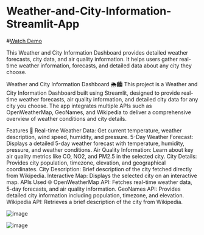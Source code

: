 # Weather-and-City-Information-Streamlit-App

#[Watch Demo]((https://youtu.be/S13dW3reDVw?si=Uptq2TYjdXvgZ3UK))

This Weather and City Information Dashboard provides detailed weather forecasts, city data, and air quality information. It helps users gather real-time weather information, forecasts, and detailed data about any city they choose.


Weather and City Information Dashboard 🌦️🏙️
This project is a Weather and City Information Dashboard built using Streamlit, designed to provide real-time weather forecasts, air quality information, and detailed city data for any city you choose. The app integrates multiple APIs such as OpenWeatherMap, GeoNames, and Wikipedia to deliver a comprehensive overview of weather conditions and city details.

Features 🚀
Real-time Weather Data: Get current temperature, weather description, wind speed, humidity, and pressure.
5-Day Weather Forecast: Displays a detailed 5-day weather forecast with temperature, humidity, pressure, and weather conditions.
Air Quality Information: Learn about key air quality metrics like CO, NO2, and PM2.5 in the selected city.
City Details: Provides city population, timezone, elevation, and geographical coordinates.
City Description: Brief description of the city fetched directly from Wikipedia.
Interactive Map: Displays the selected city on an interactive map.
APIs Used 🌐
OpenWeatherMap API: Fetches real-time weather data, 5-day forecasts, and air quality information.
GeoNames API: Provides detailed city information including population, timezone, and elevation.
Wikipedia API: Retrieves a brief description of the city from Wikipedia.


![image](https://github.com/user-attachments/assets/4e79e23b-5e91-42c2-973e-d628590860ae)

![image](https://github.com/user-attachments/assets/42da1572-cfca-43b0-bdd2-d146c3989e32)
